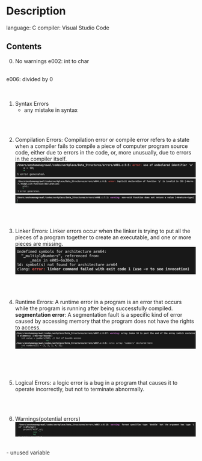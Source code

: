 # Description
language: C
compiler: Visual Studio Code
<br>

## Contents
0. No warnings
e002: int to char
<br>
e006: divided by 0
<br>

<br>
<br>

1. Syntax Errors
    - any mistake in syntax
<br>
<br>

2. Compilation Errors: Compilation error or compile error refers to a state when a compiler fails to compile a piece of computer program source code, either due to errors in the code, or, more unusually, due to errors in the compiler itself. <br>
    ![001](<Screenshot 2024-03-26 at 1.30.26 AM.png>)
    <br>
    ![004](<Screenshot 2024-03-26 at 1.35.07 AM.png>)
    <br>
    ![008](<Screenshot 2024-03-26 at 2.11.41 AM.png>)
<br>
<br>

3. Linker Errors: Linker errors occur when the linker is trying to put all the pieces of a program together to create an executable, and one or more pieces are missing.
    ![005](<Screenshot 2024-03-26 at 1.42.29 AM.png>)
    <br>

<br>
<br>

4. Runtime Errors: A runtime error in a program is an error that occurs while the program is running after being successfully compiled. <br>
**segmentation error**: A segmentation fault is a specific kind of error caused by accessing memory that the program does not have the rights to access. 
![007](<Screenshot 2024-03-26 at 1.59.27 AM.png>)
<br>

<br>
<br>

5. Logical Errors: a logic error is a bug in a program that causes it to operate incorrectly, but not to terminate abnormally.
<br>
<br>

6. Warnings(potential errors)
    ![003](<Screenshot 2024-03-26 at 1.28.10 AM.png>)
<br>
    - unused variable
<br>

